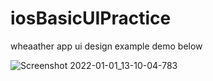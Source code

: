 # iosBasicUIPractice


wheaather app ui design example demo below


![Screenshot 2022-01-01_13-10-04-783](https://user-images.githubusercontent.com/30284431/147845759-c40655b5-6139-4618-9041-c040628481a9.png)
